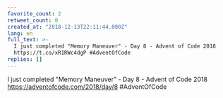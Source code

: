 ```yaml
---
favorite_count: 2
retweet_count: 0
created_at: "2018-12-13T22:11:44.000Z"
lang: en
full_text: >-
  I just completed "Memory Maneuver" - Day 8 - Advent of Code 2018
  https://t.co/xR1RWc4dgP #AdventOfCode
replies: []
---
```


I just completed "Memory Maneuver" - Day 8 - Advent of Code 2018
<https://adventofcode.com/2018/day/8> #AdventOfCode
